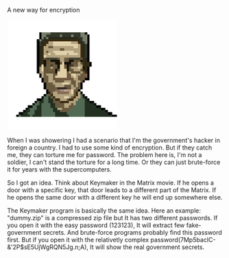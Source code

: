 

A new way for encryption

![icon](https://github.com/ccegeadamcc/keymaker/blob/main/icon.png?raw=true)


When I was showering I had a scenario that I'm the government's hacker in foreign a country. 
I had to use some kind of encryption. But if they catch me, they can torture me for password. The problem here is, I'm not a soldier, I can't stand the torture for a long time. 
Or they can just brute-force it for years with the supercomputers.

So I got an idea. 
Think about Keymaker in the Matrix movie. 
If he opens a door with a specific key, that door leads to a different part of the Matrix. If he opens the same door with a different key he will end up somewhere else.

The Keymaker program is basically the same idea.
Here an example:
"dummy.zip" is a compressed zip file but It has two different passwords.
If you open it with the easy password (123123), It will extract few fake-government secrets.
And brute-force programs probably find this password first. 
But if you open it with the relativetly complex password(7Mp5bacIC-&'2P$sE5UjWgRQN5Jg.n;A), It will show the real government secrets.
